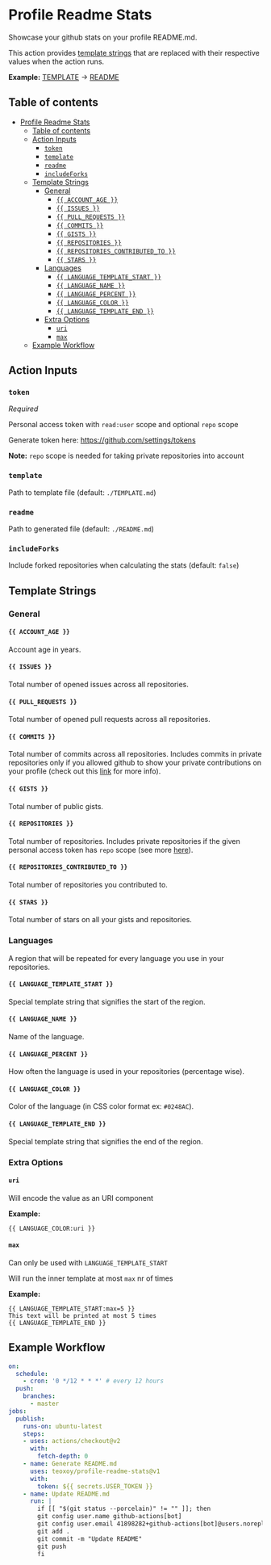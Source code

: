 # Profile Readme Stats

Showcase your github stats on your profile README.md.

This action provides [template strings](#template-strings) that are replaced with their respective values when the action runs.

**Example:** [TEMPLATE](./TEMPLATE.md?raw=true) → [README](./OUTPUT.md)

## Table of contents

<!-- prettier-ignore-start -->
- [Profile Readme Stats](#profile-readme-stats)
  - [Table of contents](#table-of-contents)
  - [Action Inputs](#action-inputs)
    - [`token`](#token)
    - [`template`](#template)
    - [`readme`](#readme)
    - [`includeForks`](#includeforks)
  - [Template Strings](#template-strings)
    - [General](#general)
      - [`{{ ACCOUNT_AGE }}`](#-account_age-)
      - [`{{ ISSUES }}`](#-issues-)
      - [`{{ PULL_REQUESTS }}`](#-pull_requests-)
      - [`{{ COMMITS }}`](#-commits-)
      - [`{{ GISTS }}`](#-gists-)
      - [`{{ REPOSITORIES }}`](#-repositories-)
      - [`{{ REPOSITORIES_CONTRIBUTED_TO }}`](#-repositories_contributed_to-)
      - [`{{ STARS }}`](#-stars-)
    - [Languages](#languages)
      - [`{{ LANGUAGE_TEMPLATE_START }}`](#-language_template_start-)
      - [`{{ LANGUAGE_NAME }}`](#-language_name-)
      - [`{{ LANGUAGE_PERCENT }}`](#-language_percent-)
      - [`{{ LANGUAGE_COLOR }}`](#-language_color-)
      - [`{{ LANGUAGE_TEMPLATE_END }}`](#-language_template_end-)
    - [Extra Options](#extra-options)
      - [`uri`](#uri)
      - [`max`](#max)
  - [Example Workflow](#example-workflow)
<!-- prettier-ignore-end -->

## Action Inputs

### `token`

_Required_

Personal access token with `read:user` scope and optional `repo` scope

Generate token here: https://github.com/settings/tokens

**Note:** `repo` scope is needed for taking private repositories into account

### `template`

Path to template file (default: `./TEMPLATE.md`)

### `readme`

Path to generated file (default: `./README.md`)

### `includeForks`

Include forked repositories when calculating the stats (default: `false`)

## Template Strings

### General

#### `{{ ACCOUNT_AGE }}`

Account age in years.

#### `{{ ISSUES }}`

Total number of opened issues across all repositories.

#### `{{ PULL_REQUESTS }}`

Total number of opened pull requests across all repositories.

#### `{{ COMMITS }}`

Total number of commits across all repositories. Includes commits in private repositories only if you allowed github to show your private contributions on your profile (check out this [link](https://docs.github.com/en/github/setting-up-and-managing-your-github-profile/publicizing-or-hiding-your-private-contributions-on-your-profile#changing-the-visibility-of-your-private-contributions) for more info).

#### `{{ GISTS }}`

Total number of public gists.

#### `{{ REPOSITORIES }}`

Total number of repositories. Includes private repositories if the given personal access token has `repo` scope (see more [here](#token)).

#### `{{ REPOSITORIES_CONTRIBUTED_TO }}`

Total number of repositories you contributed to.

#### `{{ STARS }}`

Total number of stars on all your gists and repositories.

### Languages

A region that will be repeated for every language you use in your repositories.

#### `{{ LANGUAGE_TEMPLATE_START }}`

Special template string that signifies the start of the region.

#### `{{ LANGUAGE_NAME }}`

Name of the language.

#### `{{ LANGUAGE_PERCENT }}`

How often the language is used in your repositories (percentage wise).

#### `{{ LANGUAGE_COLOR }}`

Color of the language (in CSS color format ex: `#0248AC`).

#### `{{ LANGUAGE_TEMPLATE_END }}`

Special template string that signifies the end of the region.

### Extra Options

#### `uri`

Will encode the value as an URI component

**Example:**

```
{{ LANGUAGE_COLOR:uri }}
```

#### `max`

Can only be used with `LANGUAGE_TEMPLATE_START`

Will run the inner template at most `max` nr of times

**Example:**

```
{{ LANGUAGE_TEMPLATE_START:max=5 }}
This text will be printed at most 5 times
{{ LANGUAGE_TEMPLATE_END }}
```

## Example Workflow

<!-- prettier-ignore-start -->
```yml
on:
  schedule:
    - cron: '0 */12 * * *' # every 12 hours
  push:
    branches:
      - master
jobs:
  publish:
    runs-on: ubuntu-latest
    steps:
    - uses: actions/checkout@v2
      with:
        fetch-depth: 0
    - name: Generate README.md
      uses: teoxoy/profile-readme-stats@v1
      with:
        token: ${{ secrets.USER_TOKEN }}
    - name: Update README.md
      run: |
        if [[ "$(git status --porcelain)" != "" ]]; then
        git config user.name github-actions[bot]
        git config user.email 41898282+github-actions[bot]@users.noreply.github.com
        git add .
        git commit -m "Update README"
        git push
        fi
```
<!-- prettier-ignore-end -->
